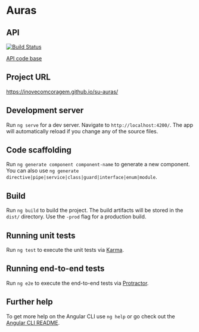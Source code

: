# Auras

## API
[![Build Status](https://travis-ci.org/inovecomcoragem/su-auras.svg?branch=master)](https://travis-ci.org/inovecomcoragem/su-auras)

[API code base](https://github.com/inovecomcoragem/su-auras/tree/api)

## Project URL
https://inovecomcoragem.github.io/su-auras/

## Development server

Run `ng serve` for a dev server. Navigate to `http://localhost:4200/`. The app will automatically reload if you change any of the source files.

## Code scaffolding

Run `ng generate component component-name` to generate a new component. You can also use `ng generate directive|pipe|service|class|guard|interface|enum|module`.

## Build

Run `ng build` to build the project. The build artifacts will be stored in the `dist/` directory. Use the `-prod` flag for a production build.

## Running unit tests

Run `ng test` to execute the unit tests via [Karma](https://karma-runner.github.io).

## Running end-to-end tests

Run `ng e2e` to execute the end-to-end tests via [Protractor](http://www.protractortest.org/).

## Further help

To get more help on the Angular CLI use `ng help` or go check out the [Angular CLI README](https://github.com/angular/angular-cli/blob/master/README.md).
